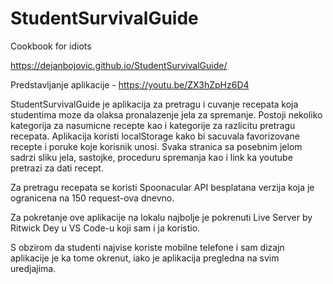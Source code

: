 # StudentSurvivalGuide
Cookbook for idiots

https://dejanbojovic.github.io/StudentSurvivalGuide/

Predstavljanje aplikacije - https://youtu.be/ZX3hZpHz6D4

StudentSurvivalGuide je aplikacija za pretragu i cuvanje recepata koja studentima moze da olaksa pronalazenje jela za spremanje.
Postoji nekoliko kategorija za nasumicne recepte kao i kategorije za razlicitu pretragu recepata.
Aplikacija koristi localStorage kako bi sacuvala favorizovane recepte i poruke koje korisnik unosi.
Svaka stranica sa posebnim jelom sadrzi sliku jela, sastojke, proceduru spremanja kao i link ka youtube pretrazi za dati recept.

Za pretragu recepata se koristi Spoonacular API besplatana verzija koja je ogranicena na 150 request-ova dnevno.

Za pokretanje ove aplikacije na lokalu najbolje je pokrenuti Live Server by Ritwick Dey u VS Code-u koji sam i ja koristio.

S obzirom da studenti najvise koriste mobilne telefone i sam dizajn aplikacije je ka tome okrenut, iako je aplikacija pregledna na svim uredjajima.
